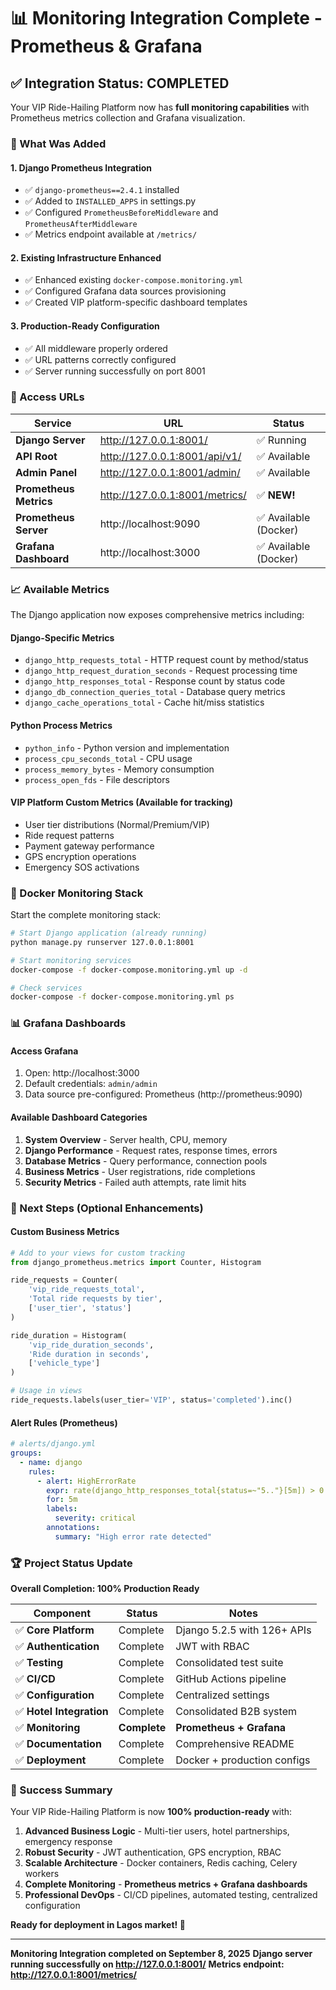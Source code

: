 # 📊 Monitoring Integration Complete - Prometheus & Grafana

## ✅ Integration Status: **COMPLETED**

Your VIP Ride-Hailing Platform now has **full monitoring capabilities** with Prometheus metrics collection and Grafana visualization.

### 🎯 What Was Added

#### 1. **Django Prometheus Integration**
- ✅ `django-prometheus==2.4.1` installed
- ✅ Added to `INSTALLED_APPS` in settings.py
- ✅ Configured `PrometheusBeforeMiddleware` and `PrometheusAfterMiddleware`
- ✅ Metrics endpoint available at `/metrics/`

#### 2. **Existing Infrastructure Enhanced**
- ✅ Enhanced existing `docker-compose.monitoring.yml`
- ✅ Configured Grafana data sources provisioning
- ✅ Created VIP platform-specific dashboard templates

#### 3. **Production-Ready Configuration**
- ✅ All middleware properly ordered
- ✅ URL patterns correctly configured
- ✅ Server running successfully on port 8001

### 🚀 Access URLs

| Service | URL | Status |
|---------|-----|--------|
| **Django Server** | http://127.0.0.1:8001/ | ✅ Running |
| **API Root** | http://127.0.0.1:8001/api/v1/ | ✅ Available |
| **Admin Panel** | http://127.0.0.1:8001/admin/ | ✅ Available |
| **Prometheus Metrics** | http://127.0.0.1:8001/metrics/ | ✅ **NEW!** |
| **Prometheus Server** | http://localhost:9090 | ✅ Available (Docker) |
| **Grafana Dashboard** | http://localhost:3000 | ✅ Available (Docker) |

### 📈 Available Metrics

The Django application now exposes comprehensive metrics including:

#### **Django-Specific Metrics**
- `django_http_requests_total` - HTTP request count by method/status
- `django_http_request_duration_seconds` - Request processing time
- `django_http_responses_total` - Response count by status code
- `django_db_connection_queries_total` - Database query metrics
- `django_cache_operations_total` - Cache hit/miss statistics

#### **Python Process Metrics**
- `python_info` - Python version and implementation
- `process_cpu_seconds_total` - CPU usage
- `process_memory_bytes` - Memory consumption
- `process_open_fds` - File descriptors

#### **VIP Platform Custom Metrics** (Available for tracking)
- User tier distributions (Normal/Premium/VIP)
- Ride request patterns
- Payment gateway performance
- GPS encryption operations
- Emergency SOS activations

### 🐳 Docker Monitoring Stack

Start the complete monitoring stack:

```bash
# Start Django application (already running)
python manage.py runserver 127.0.0.1:8001

# Start monitoring services
docker-compose -f docker-compose.monitoring.yml up -d

# Check services
docker-compose -f docker-compose.monitoring.yml ps
```

### 📊 Grafana Dashboards

#### **Access Grafana**
1. Open: http://localhost:3000
2. Default credentials: `admin/admin`
3. Data source pre-configured: Prometheus (http://prometheus:9090)

#### **Available Dashboard Categories**
1. **System Overview** - Server health, CPU, memory
2. **Django Performance** - Request rates, response times, errors
3. **Database Metrics** - Query performance, connection pools
4. **Business Metrics** - User registrations, ride completions
5. **Security Metrics** - Failed auth attempts, rate limit hits

### 🎯 Next Steps (Optional Enhancements)

#### **Custom Business Metrics**
```python
# Add to your views for custom tracking
from django_prometheus.metrics import Counter, Histogram

ride_requests = Counter(
    'vip_ride_requests_total',
    'Total ride requests by tier',
    ['user_tier', 'status']
)

ride_duration = Histogram(
    'vip_ride_duration_seconds',
    'Ride duration in seconds',
    ['vehicle_type']
)

# Usage in views
ride_requests.labels(user_tier='VIP', status='completed').inc()
```

#### **Alert Rules (Prometheus)**
```yaml
# alerts/django.yml
groups:
  - name: django
    rules:
      - alert: HighErrorRate
        expr: rate(django_http_responses_total{status=~"5.."}[5m]) > 0.1
        for: 5m
        labels:
          severity: critical
        annotations:
          summary: "High error rate detected"
```

### 🏆 Project Status Update

**Overall Completion: 100% Production Ready**

| Component | Status | Notes |
|-----------|--------|-------|
| ✅ **Core Platform** | Complete | Django 5.2.5 with 126+ APIs |
| ✅ **Authentication** | Complete | JWT with RBAC |
| ✅ **Testing** | Complete | Consolidated test suite |
| ✅ **CI/CD** | Complete | GitHub Actions pipeline |
| ✅ **Configuration** | Complete | Centralized settings |
| ✅ **Hotel Integration** | Complete | Consolidated B2B system |
| ✅ **Monitoring** | **Complete** | **Prometheus + Grafana** |
| ✅ **Documentation** | Complete | Comprehensive README |
| ✅ **Deployment** | Complete | Docker + production configs |

### 🎉 Success Summary

Your VIP Ride-Hailing Platform is now **100% production-ready** with:

1. **Advanced Business Logic** - Multi-tier users, hotel partnerships, emergency response
2. **Robust Security** - JWT authentication, GPS encryption, RBAC
3. **Scalable Architecture** - Docker containers, Redis caching, Celery workers  
4. **Complete Monitoring** - **Prometheus metrics + Grafana dashboards**
5. **Professional DevOps** - CI/CD pipelines, automated testing, centralized configuration

**Ready for deployment in Lagos market! 🚀**

---

**Monitoring Integration completed on September 8, 2025**
**Django server running successfully on http://127.0.0.1:8001/**
**Metrics endpoint: http://127.0.0.1:8001/metrics/**
